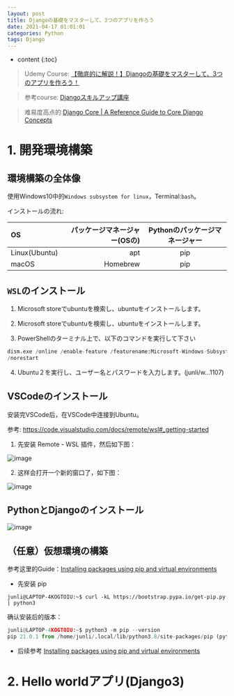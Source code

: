 ```yaml
---
layout: post
title: Djangoの基礎をマスターして、3つのアプリを作ろう
date: 2021-04-17 01:01:01
categories: Python
tags: Django
---
```

* content
{:toc}

> Udemy Course: [【徹底的に解説！】Djangoの基礎をマスターして、3つのアプリを作ろう！](https://www.udemy.com/course/django-3app/learn/lecture/14152325#overview)

> 参考course: [Djangoスキルアップ講座](https://zeroichicollege.com/course/django-skillup)

> 难易度高点的:[Django Core | A Reference Guide to Core Django Concepts](https://www.udemy.com/course/django-core/)

# 1. 開発環境構築

## 環境構築の全体像

使用Windows10中的`Windows subsystem for linux`，Terminal:`bash`。

インストールの流れ:

|OS|パッケージマネージャー(OSの)|Pythonのパッケージマネージャー|
|:--|--:|:--:|
|Linux(Ubuntu)|apt|pip|
|macOS|Homebrew|pip|


## `WSL`のインストール

1. Microsoft storeでubuntuを検索し、ubuntuをインストールします。

2. Microsoft storeでubuntuを検索し、ubuntuをインストールします。

3. PowerShellのターミナル上で、以下のコマンドを実行して下さい

```python
dism.exe /online /enable-feature /featurename:Microsoft-Windows-Subsystem-Linux /all
/norestart
```

4. Ubuntu２を実行し、ユーザー名とパスワードを入力します。(junli/w...1107)

## VSCodeのインストール

安装完VSCode后，在VSCode中连接到Ubuntu。

参考: https://code.visualstudio.com/docs/remote/wsl#_getting-started

1. 先安装 Remote - WSL 插件，然后如下图：

![image](https://user-images.githubusercontent.com/18595935/115144880-ff5a3e00-a089-11eb-96cc-3909a2e59581.png)

2. 这样会打开一个新的窗口了，如下图：

![image](https://user-images.githubusercontent.com/18595935/115144920-2284ed80-a08a-11eb-8344-a2afce016d4b.png)

## PythonとDjangoのインストール

![image](https://user-images.githubusercontent.com/18595935/115145190-4d237600-a08b-11eb-9b19-1de99244b781.png)

## （任意）仮想環境の構築

参考这里的Guide：[Installing packages using pip and virtual environments](https://packaging.python.org/guides/installing-using-pip-and-virtual-environments/)

- 先安装 pip

`junli@LAPTOP-4KOGTOIU:~$ curl -kL https://bootstrap.pypa.io/get-pip.py | python3`

确认安装后的版本：

```python
junli@LAPTOP-4KOGTOIU:~$ python3 -m pip --version
pip 21.0.1 from /home/junli/.local/lib/python3.8/site-packages/pip (python 3.8)
```

- 后续参考 [Installing packages using pip and virtual environments](https://packaging.python.org/guides/installing-using-pip-and-virtual-environments/)

# 2. Hello worldアプリ(Django3)




